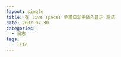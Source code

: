 ```yaml
---
layout: single
title: 在 live spaces 单篇日志中插入音乐 测试
date: 2007-07-30
categories:
  - 日志
tags:
  - life
---
```


&nbsp;
